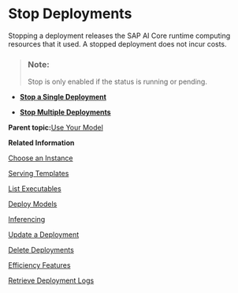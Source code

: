 <!-- loiob7d2577088c84417bbab370173d38cd8 -->

# Stop Deployments



Stopping a deployment releases the SAP AI Core runtime computing resources that it used. A stopped deployment does not incur costs.

> ### Note:  
> Stop is only enabled if the status is running or pending.

-   **[Stop a Single Deployment](stop-a-single-deployment-1fa8955.md "")**  

-   **[Stop Multiple Deployments](stop-multiple-deployments-331cdf5.md "")**  


**Parent topic:**[Use Your Model](use-your-model-7f93e8f.md "You deploy your AI learning model to run inferences against it.")

**Related Information**  


[Choose an Instance](choose-an-instance-abd672f.md "You can configure SAP AI Core to use different infrastructure instances for different tasks, based on demand. SAP AI Core provides several preconfigured infrastructure bundles called “resource plans” and “instance types” for this purpose.")

[Serving Templates](serving-templates-20a8667.md "You use serving templates to manage your serving instances at the level of the main tenant. Serving templates define how a model is to be deployed.")

[List Executables](list-executables-6af8e60.md "An executable is a reusable template that defines a workflow or pipeline for tasks such as training a machine learning model or creating a deployment. It contains placeholders for input artifacts (datasets or models) and parameters (custom key-pair values) that enable the template to be reused in different scenarios.. You can list all of the executables in a resource group and get details of specific executables from a resource group. Serving templates are mapped to deployment executables.")

[Deploy Models](deploy-models-dd16e8e.md "")

[Inferencing](inferencing-e348ecf.md "")

[Update a Deployment](update-a-deployment-9789ddd.md "")

[Delete Deployments](delete-deployments-0193d17.md " ")

[Efficiency Features](efficiency-features-9fad26a.md "Discover features of the SAP AI Core runtime that improve efficiency and help manage resource consumption.")

[Retrieve Deployment Logs](retrieve-deployment-logs-4c86b88.md "Deployment and execution logs contain information about API processing and metrics.")

